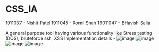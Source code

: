 # CSS_IA
1911037 - Nishit Patel
1911045 - Romil Shah
19011047 - BHavish Salia

A general purpose tool having various functionality like Stress testing (DOS), bruteforce ssh,  XSS
Implementation details -
![image](https://user-images.githubusercontent.com/59696817/154538677-f9f953bb-5a04-43c1-8ee6-75783fbd78bc.png)
![image](https://user-images.githubusercontent.com/59696817/154538716-d20115a8-48a0-45c6-a139-a0788ed0baee.png)
![image](https://user-images.githubusercontent.com/59696817/154538758-ebf1122d-55a7-4bb2-b10c-de6428ae6300.png)
![image](https://user-images.githubusercontent.com/59696817/154538801-68e2c3e5-2bd6-4362-ae02-bf6cd425a952.png)

